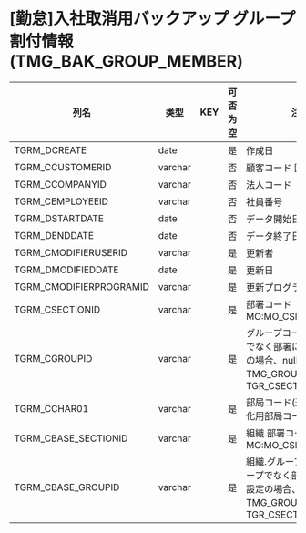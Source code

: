 # [勤怠]入社取消用バックアップ  グループ割付情報(TMG_BAK_GROUP_MEMBER)
| 列名   | 类型   | KEY  | 可否为空 | 注释   |
| ---- | ---- | ---- | ---- | ---- |
|TGRM_DCREATE|date||是|作成日|
|TGRM_CCUSTOMERID|varchar||否|顧客コード                        固定：01|
|TGRM_CCOMPANYID|varchar||否|法人コード|
|TGRM_CEMPLOYEEID|varchar||否|社員番号|
|TGRM_DSTARTDATE|date||否|データ開始日|
|TGRM_DENDDATE|date||否|データ終了日|
|TGRM_CMODIFIERUSERID|varchar||是|更新者|
|TGRM_DMODIFIEDDATE|date||是|更新日|
|TGRM_CMODIFIERPROGRAMID|varchar||是|更新プログラムID|
|TGRM_CSECTIONID|varchar||是|部署コード  MO:MO_CSECTIONID_CK|
|TGRM_CGROUPID|varchar||是|グループコード  グループでなく部署に対する設定の場合、null  TMG_GROUP：TGR_CSECTIONID|
|TGRM_CCHAR01|varchar||是|部局コード(連携時の初期化用部局コード)|
|TGRM_CBASE_SECTIONID|varchar||是|組織.部署コード  MO:MO_CSECTIONID_CK|
|TGRM_CBASE_GROUPID|varchar||是|組織.グループコード  グループでなく部署に対する設定の場合、null  TMG_GROUP：TGR_CSECTIONID|
